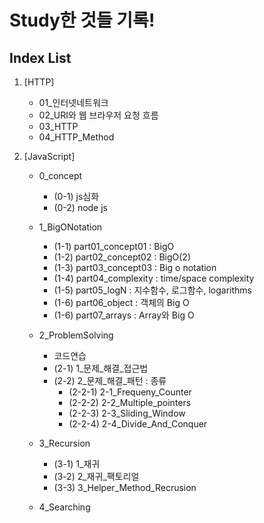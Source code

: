 # Study한 것들 기록!

## Index List

1.  [HTTP]

    - 01\_인터넷네트워크
    - 02_URI와 웹 브라우저 요청 흐름
    - 03_HTTP
    - 04_HTTP_Method

2.  [JavaScript]

    - 0_concept
      - (0-1) js심화
      - (0-2) node js
    - 1_BigONotation

      - (1-1) part01_concept01 : BigO
      - (1-2) part02_concept02 : BigO(2)
      - (1-3) part03_concept03 : Big o notation
      - (1-4) part04_complexity : time/space complexity
      - (1-5) part05_logN : 지수함수, 로그함수, logarithms
      - (1-6) part06_object : 객체의 Big O
      - (1-6) part07_arrays : Array와 Big O

    - 2_ProblemSolving
      - 코드연습
      - (2-1) 1\_문제\_해결\_접근법
      - (2-2) 2\_문제\_해결\_패턴 : 종류
        - (2-2-1) 2-1_Frequeny_Counter
        - (2-2-2) 2-2_Multiple_pointers
        - (2-2-3) 2-3_Sliding_Window
        - (2-2-4) 2-4_Divide_And_Conquer
    - 3_Recursion
      - (3-1) 1\_재귀
      - (3-2) 2\_재귀\_팩토리얼
      - (3-3) 3_Helper_Method_Recrusion
    - 4_Searching
